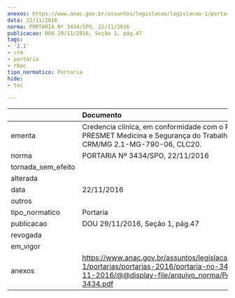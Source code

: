 ```yaml
---
anexos: https://www.anac.gov.br/assuntos/legislacao/legislacao-1/portarias/portarias-2016/portaria-no-3434-sia-22-11-2016/@@display-file/arquivo_norma/PA2016-3434.pdf
data: 22/11/2016
norma: PORTARIA Nº 3434/SPO, 22/11/2016
publicacao: DOU 29/11/2016, Seção 1, pág.47
tags:
- '2.1'
- crm
- portaria
- rbac
tipo_normatico: Portaria
hide: 
- toc 
 
---
```


|                    | Documento                                                                                                                                                      |
|:-------------------|:---------------------------------------------------------------------------------------------------------------------------------------------------------------|
| ementa             | Credencia clínica, em conformidade com o RBAC nº 67 - PRESMET Medicina e Segurança do Trabalho Ltda., CRM/MG 2.1-MG-790-06, CLC20.                             |
| norma              | PORTARIA Nº 3434/SPO, 22/11/2016                                                                                                                               |
| tornada_sem_efeito |                                                                                                                                                                |
| alterada           |                                                                                                                                                                |
| data               | 22/11/2016                                                                                                                                                     |
| outros             |                                                                                                                                                                |
| tipo_normatico     | Portaria                                                                                                                                                       |
| publicacao         | DOU 29/11/2016, Seção 1, pág.47                                                                                                                                |
| revogada           |                                                                                                                                                                |
| em_vigor           |                                                                                                                                                                |
| anexos             | https://www.anac.gov.br/assuntos/legislacao/legislacao-1/portarias/portarias-2016/portaria-no-3434-sia-22-11-2016/@@display-file/arquivo_norma/PA2016-3434.pdf |